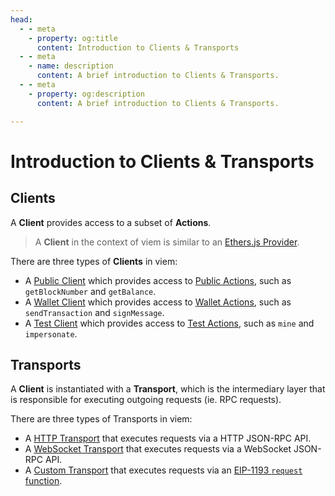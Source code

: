 ```yaml
---
head:
  - - meta
    - property: og:title
      content: Introduction to Clients & Transports
  - - meta
    - name: description
      content: A brief introduction to Clients & Transports.
  - - meta
    - property: og:description
      content: A brief introduction to Clients & Transports.

---
```


# Introduction to Clients & Transports

## Clients

A **Client** provides access to a subset of **Actions**. 

> A **Client** in the context of viem is similar to an [Ethers.js Provider](https://docs.ethers.org/v5/api/providers/).

There are three types of **Clients** in viem:

- A [Public Client](/docs/clients/public) which provides access to [Public Actions](/docs/actions/public/introduction), such as `getBlockNumber` and `getBalance`. 
- A [Wallet Client](/docs/clients/wallet) which provides access to [Wallet Actions](/docs/actions/wallet/introduction), such as `sendTransaction` and `signMessage`.
- A [Test Client](/docs/clients/test) which provides access to [Test Actions](/docs/actions/test/introduction), such as `mine` and `impersonate`.

## Transports

A **Client** is instantiated with a **Transport**, which is the intermediary layer that is responsible for executing outgoing requests (ie. RPC requests).

There are three types of Transports in viem: 

- A [HTTP Transport](/docs/clients/transports/http) that executes requests via a HTTP JSON-RPC API.
- A [WebSocket Transport](/docs/clients/transports/websocket) that executes requests via a WebSocket JSON-RPC API.
- A [Custom Transport](/docs/clients/transports/custom) that executes requests via an [EIP-1193 `request` function](https://eips.ethereum.org/EIPS/eip-1193).